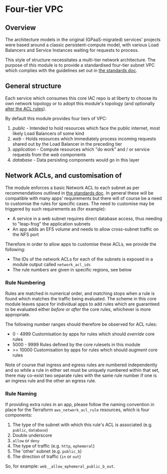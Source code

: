 # Four-tier VPC

## Overview

The architecture models in the original (GPaaS-migrated) services' projects were based around a classic persistent-compute model, with various Load Balancers and Service Instances waiting for requests to process.

This style of structure necessitates a multi-tier network architecture. The purpose of _this_ module is to provide a standardised four-tier subnet VPC which complies with the guidelines set out in [the standards doc](https://crowncommercialservice.atlassian.net/wiki/spaces/GPaaS/pages/3561685032/AWS+3+Tier+Reference+Architecture).

## General structure

Each service which consumes this core IAC repo is at liberty to choose its own network topology or to adopt this module's topology (and optionally [alter the ACL rules](#network-acls-and-customisation-of)).

By default this module provides four tiers of VPC:

1. _public_ - Intended to hold resources which face the public internet, most likely Load Balancers of some kind
2. _web_ - Holds resources which immediately process incoming requests shared out by the Load Balancer in the preceding tier
3. _application_ - Compute resources which "do work" and / or service requests from the _web_ components
4. _database_ - Data persisting components would go in this layer

## Network ACLs, and customisation of

The module enforces a basic Network ACL to each subnet as per recommendations outlined in [the standards doc](https://crowncommercialservice.atlassian.net/wiki/spaces/GPaaS/pages/3561685032/AWS+3+Tier+Reference+Architecture). In general these will be compatible with many apps' requirements but there will of course be a need to customise the rules for specific cases. The need to customise may be triggered by such requirements as (for example):

* A service in a web subnet requires direct database access, thus needing to "leap-frog" the application subnets
* An app adds an EFS volume and needs to allow cross-subnet traffic on the NFS port

Therefore in order to allow apps to customise these ACLs, we provide the following:

* The IDs of the network ACLs for each of the subnets is exposed in a module output called `network_acl_ids`
* The rule numbers are given in specific regions, see below

### Rule Numbering

Rules are matched in numerical order, and matching stops when a rule is found which matches the traffic being evaluated. The scheme in this core module leaves space for individual apps to add rules which are guaranteed to be evaluated either _before_ or _after_ the core rules, whichever is more appropriate.

The following number ranges should therefore be observed for ACL rules:

* 0 - 4999 Customisation by apps for rules which should _override_ core rules
* 5000 - 9999 Rules defined by the core rulesets in this module
* \>= 10000 Customisation by apps for rules which should _augment_ core rules

Note of course that ingress and egress rules are numbered independently and so while a rule in either set must be uniquely numbered within that set, there may co-exist two separate rules with the same rule number if one is an ingress rule and the other an egress rule.

### Rule Naming

If providing extra rules in an app, please follow the naming convention in place for the Terraform `aws_network_acl_rule` resources, which is four components:

1. The type of the subnet with which this rule's ACL is associated (e.g. `public`, `database`)
2. Double underscore
3. `allow` or `deny`
4. The type of traffic (e.g. `http`, `ephemeral`)
5. The 'other' subnet (e.g. `public_b`)
6. The direction of traffic (`in` or `out`)

So, for example: `web__allow_ephemeral_public_b_out`.
